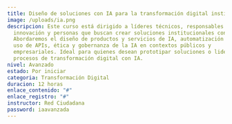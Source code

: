 ```yaml
---
title: Diseño de soluciones con IA para la transformación digital institucional
image: /uploads/ia.png
descripcion: Este curso está dirigido a líderes técnicos, responsables de
  innovación y personas que buscan crear soluciones institucionales con IA.
  Abordaremos el diseño de productos y servicios de IA, automatización avanzada,
  uso de APIs, ética y gobernanza de la IA en contextos públicos y
  empresariales. Ideal para quienes desean prototipar soluciones o liderar
  procesos de transformación digital con IA.
nivel: Avanzado
estado: Por iniciar
categoria: Transformación Digital
duracion: 12 horas
enlace_contenido: "#"
enlace_registro: "#"
instructor: Red Ciudadana
password: iaavanzada
---
```

